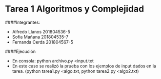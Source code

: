 # Tarea 1 Algoritmos y Complejidad

####Integrantes:

- Alfredo Llanos 201804536-5
- Sofia Mañana 201804535-7
- Fernanda Cerda 201804567-5
    
####Ejecución

- En consola: python archivo.py <input.txt
- En este caso se realizó la prueba con los ejemplos de input dados en la tarea. 
    (python tarea1.py <algo.txt, python tarea2.py <algo2.txt)
   
